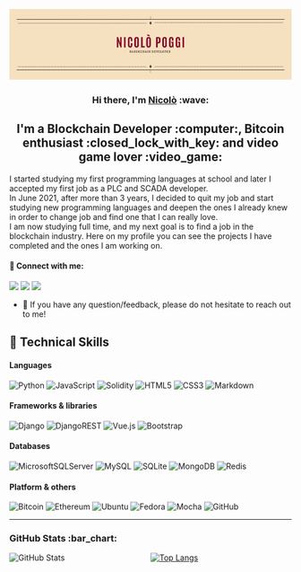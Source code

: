 <p align="center">
  <img alt="Banner" src="images/banner.png" />
</p>


<h3 align="center">Hi there, I'm <a href="https://github.com/pogginicolo98">Nicolò</a> :wave:</h3>
<h2 align="center">I'm a Blockchain Developer :computer:, Bitcoin enthusiast :closed_lock_with_key: and video game lover :video_game:</h2>

I started studying my first programming languages at school and later I accepted my first job as a PLC and SCADA developer.\
In June 2021, after more than 3 years, I decided to quit my job and start studying new programming languages and deepen the ones I already knew in order to change job and find one that I can really love.\
I am now studying full time, and my next goal is to find a job in the blockchain industry.
Here on my profile you can see the projects I have completed and the ones I am working on.

#### :handshake: Connect with me:
[<img src="https://img.icons8.com/color/48/000000/linkedin-circled--v1.png"/>](https://www.linkedin.com/in/nicol%C3%B2-poggi-481227157/)
[<img src="https://img.icons8.com/color/48/000000/telegram-app--v1.png"/>](https://t.me/pogginicolo98)
[<img src="https://img.icons8.com/fluency/48/000000/mail.png"/>](mailto:poggi.nicolo.bsnss@outlook.com)
* :speech_balloon: If you have any question/feedback, please do not hesitate to reach out to me!

## :briefcase: Technical Skills
#### Languages
![Python](https://img.shields.io/badge/python-3670A0?style=for-the-badge&logo=python&logoColor=ffdd54)
![JavaScript](https://img.shields.io/badge/javascript-%23323330.svg?style=for-the-badge&logo=javascript&logoColor=%23F7DF1E)
![Solidity](https://img.shields.io/badge/Solidity-%23363636.svg?style=for-the-badge&logo=solidity&logoColor=white)
![HTML5](https://img.shields.io/badge/html5-%23E34F26.svg?style=for-the-badge&logo=html5&logoColor=white)
![CSS3](https://img.shields.io/badge/css3-%231572B6.svg?style=for-the-badge&logo=css3&logoColor=white)
![Markdown](https://img.shields.io/badge/markdown-%23000000.svg?style=for-the-badge&logo=markdown&logoColor=white)

#### Frameworks & libraries
![Django](https://img.shields.io/badge/django-%23092E20.svg?style=for-the-badge&logo=django&logoColor=white)
![DjangoREST](https://img.shields.io/badge/DJANGO-REST-ff1709?style=for-the-badge&logo=django&logoColor=white&color=ff1709&labelColor=gray)
![Vue.js](https://img.shields.io/badge/vuejs-%2335495e.svg?style=for-the-badge&logo=vuedotjs&logoColor=%234FC08D)
![Bootstrap](https://img.shields.io/badge/bootstrap-%23563D7C.svg?style=for-the-badge&logo=bootstrap&logoColor=white)


#### Databases
![MicrosoftSQLServer](https://img.shields.io/badge/Microsoft%20SQL%20Sever-CC2927?style=for-the-badge&logo=microsoft%20sql%20server&logoColor=white)
![MySQL](https://img.shields.io/badge/mysql-%2300f.svg?style=for-the-badge&logo=mysql&logoColor=white)
![SQLite](https://img.shields.io/badge/sqlite-%2307405e.svg?style=for-the-badge&logo=sqlite&logoColor=white)
![MongoDB](https://img.shields.io/badge/MongoDB-%234ea94b.svg?style=for-the-badge&logo=mongodb&logoColor=white)
![Redis](https://img.shields.io/badge/redis-%23DD0031.svg?style=for-the-badge&logo=redis&logoColor=white)

#### Platform & others
![Bitcoin](https://img.shields.io/badge/Bitcoin-000?style=for-the-badge&logo=bitcoin&logoColor=white)
![Ethereum](https://img.shields.io/badge/Ethereum-3C3C3D?style=for-the-badge&logo=Ethereum&logoColor=white)
![Ubuntu](https://img.shields.io/badge/Ubuntu-E95420?style=for-the-badge&logo=ubuntu&logoColor=white)
![Fedora](https://img.shields.io/badge/Fedora-294172?style=for-the-badge&logo=fedora&logoColor=white)
![Mocha](https://img.shields.io/badge/-mocha-%238D6748?style=for-the-badge&logo=mocha&logoColor=white)
![GitHub](https://img.shields.io/badge/github-%23121011.svg?style=for-the-badge&logo=github&logoColor=white)

<hr>

<h3>GitHub Stats :bar_chart:</h3>
<p>
  <a href="https://github.com/anuraghazra/github-readme-stats">
    <img width="50%" align="left" alt="GitHub Stats" src="https://github-readme-stats.vercel.app/api?username=pogginicolo98&show_icons=true&include_all_commits=true&title_color=86092C&text_color=574038&icon_color=86092C&bg_color=F5E1C0&hide_border=true&locale=en&border_radius=15&custom_title=GitHub%20Stats" />
  </a>
  <a href="https://github.com/anuraghazra/github-readme-stats">
    <img width="42%" align="rigth" alt="Top Langs" src="https://github-readme-stats.vercel.app/api/top-langs/?username=pogginicolo98&layout=compact&title_color=86092C&text_color=574038&bg_color=F5E1C0&hide_border=true&border_radius=15" />
  </a>
</p>

<!---
pogginicolo98/pogginicolo98 is a ✨ special ✨ repository because its `README.md` (this file) appears on your GitHub profile.
You can click the Preview link to take a look at your changes.
--->

